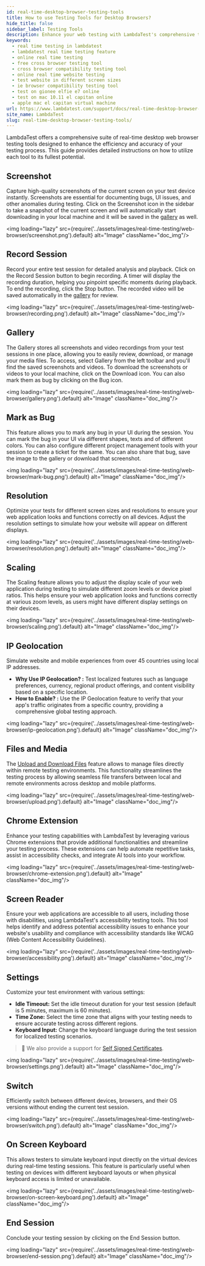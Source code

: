 ```yaml
---
id: real-time-desktop-browser-testing-tools
title: How to use Testing Tools for Desktop Browsers?
hide_title: false
sidebar_label: Testing Tools
description: Enhance your web testing with LambdaTest's comprehensive tool suite. Capture screenshots, record sessions, manage files, and more. Test across devices, browsers, and locations for optimal results.
keywords:
  - real time testing in lambdatest
  - lambdatest real time testing feature
  - online real time testing
  - free cross browser testing tool
  - cross browser compatibility testing tool
  - online real time website testing
  - test website in different screen sizes
  - ie browser compatibility testing tool
  - test on gionee elfie e7 online
  - test on mac 10.11 el capitan online
  - apple mac el capitan virtual machine
url: https://www.lambdatest.com/support/docs/real-time-desktop-browser-testing-tools/
site_name: LambdaTest
slug: real-time-desktop-browser-testing-tools/
---
```


<script type="application/ld+json"
  dangerouslySetInnerHTML={{ __html: JSON.stringify({
   "@context": "https://schema.org",
    "@type": "BreadcrumbList",
    "itemListElement": [{
      "@type": "ListItem",
      "position": 1,
      "name": "LambdaTest",
      "item": "https://www.lambdatest.com"
    },{
      "@type": "ListItem",
      "position": 2,
      "name": "Support",
      "item": "https://www.lambdatest.com/support/docs/"
    },{
      "@type": "ListItem",
      "position": 3,
      "name": "Real Time Desktop Browser Testing",
      "item": "https://www.lambdatest.com/support/docs/real-time-desktop-browser-testing-tools/"
    }]
  })
}}
></script>
LambdaTest offers a comprehensive suite of real-time desktop web browser testing tools designed to enhance the efficiency and accuracy of your testing process. This guide provides detailed instructions on how to utilize each tool to its fullest potential.

## Screenshot
Capture high-quality screenshots of the current screen on your test device instantly. Screenshots are essential for documenting bugs, UI issues, and other anomalies during testing. Click on the Screenshot icon in the sidebar to take a snapshot of the current screen and will automatically start downloading in your local machine and it will be saved in the [gallery](/support/docs/real-time-desktop-browser-testing-tools/#gallery) as well.

<img loading="lazy" src={require('../assets/images/real-time-testing/web-browser/screenshot.png').default} alt="Image" className="doc_img"/>

## Record Session
Record your entire test session for detailed analysis and playback. Click on the Record Session button to begin recording. A timer will display the recording duration, helping you pinpoint specific moments during playback. To end the recording, click the Stop button. The recorded video will be saved automatically in the [gallery](/support/docs/real-time-desktop-browser-testing-tools/#gallery) for review.

<img loading="lazy" src={require('../assets/images/real-time-testing/web-browser/recording.png').default} alt="Image" className="doc_img"/>

## Gallery
The Gallery stores all screenshots and video recordings from your test sessions in one place, allowing you to easily review, download, or manage your media files. To access, select Gallery from the left toolbar and you'll find the saved screenshots and videos. To download the screenshots or videos to your local machine, click on the Download icon. You can also mark them as bug by clicking on the Bug icon.

<img loading="lazy" src={require('../assets/images/real-time-testing/web-browser/gallery.png').default} alt="Image" className="doc_img"/>

## Mark as Bug
This feature allows you to mark any bug in your UI during the session. You can mark the bug in your UI via different shapes, texts and of different colors. You can also configure different project management tools with your session to create a ticket for the same. You can also share that bug, save the image to the gallery or download that screenshot.

<img loading="lazy" src={require('../assets/images/real-time-testing/web-browser/mark-bug.png').default} alt="Image" className="doc_img"/>

## Resolution
Optimize your tests for different screen sizes and resolutions to ensure your web application looks and functions correctly on all devices. Adjust the resolution settings to simulate how your website will appear on different displays.

<img loading="lazy" src={require('../assets/images/real-time-testing/web-browser/resolution.png').default} alt="Image" className="doc_img"/>

## Scaling
The Scaling feature allows you to adjust the display scale of your web application during testing to simulate different zoom levels or device pixel ratios. This helps ensure your web application looks and functions correctly at various zoom levels, as users might have different display settings on their devices.

<img loading="lazy" src={require('../assets/images/real-time-testing/web-browser/scaling.png').default} alt="Image" className="doc_img"/>

## IP Geolocation
Simulate website and mobile experiences from over 45 countries using local IP addresses.
- **Why Use IP Geolocation? :** Test localized features such as language preferences, currency, regional product offerings, and content visibility based on a specific location.
- **How to Enable? :** Use the IP Geolocation feature to verify that your app's traffic originates from a specific country, providing a comprehensive global testing approach.

<img loading="lazy" src={require('../assets/images/real-time-testing/web-browser/ip-geolocation.png').default} alt="Image" className="doc_img"/>

## Files and Media
The [Upload and Download Files](/support/docs/real-time-upload-and-download-files/) feature allows to manage files directly within remote testing environments. This functionality streamlines the testing process by allowing seamless file transfers between local and remote environments across desktop and mobile platforms.

<img loading="lazy" src={require('../assets/images/real-time-testing/web-browser/upload.png').default} alt="Image" className="doc_img"/>

## Chrome Extension
Enhance your testing capabilities with LambdaTest by leveraging various Chrome extensions that provide additional functionalities and streamline your testing process. These extensions can help automate repetitive tasks, assist in accessibility checks, and integrate AI tools into your workflow.

<img loading="lazy" src={require('../assets/images/real-time-testing/web-browser/chrome-extension.png').default} alt="Image" className="doc_img"/>

## Screen Reader
Ensure your web applications are accessible to all users, including those with disabilities, using LambdaTest's accessibility testing tools. This tool helps identify and address potential accessibility issues to enhance your website's usability and compliance with accessibility standards like WCAG (Web Content Accessibility Guidelines).

<img loading="lazy" src={require('../assets/images/real-time-testing/web-browser/accessibility.png').default} alt="Image" className="doc_img"/>

## Settings
Customize your test environment with various settings:

- **Idle Timeout:** Set the idle timeout duration for your test session (default is 5 minutes, maximum is 60 minutes).
- **Time Zone:** Select the time zone that aligns with your testing needs to ensure accurate testing across different regions.
- **Keyboard Input:** Change the keyboard language during the test session for localized testing scenarios.

> 📘 We also provide a support for [Self Signed Certificates](https://www.lambdatest.com/support/docs/real-time-self-signed-certificate/).

<img loading="lazy" src={require('../assets/images/real-time-testing/web-browser/settings.png').default} alt="Image" className="doc_img"/>

## Switch
Efficiently switch between different devices, browsers, and their OS versions without ending the current test session.

<img loading="lazy" src={require('../assets/images/real-time-testing/web-browser/switch.png').default} alt="Image" className="doc_img"/>

## On Screen Keyboard
This allows testers to simulate keyboard input directly on the virtual devices during real-time testing sessions. This feature is particularly useful when testing on devices with different keyboard layouts or when physical keyboard access is limited or unavailable.

<img loading="lazy" src={require('../assets/images/real-time-testing/web-browser/on-screen-keyboard.png').default} alt="Image" className="doc_img"/>

## End Session
Conclude your testing session by clicking on the End Session button.

<img loading="lazy" src={require('../assets/images/real-time-testing/web-browser/end-session.png').default} alt="Image" className="doc_img"/>